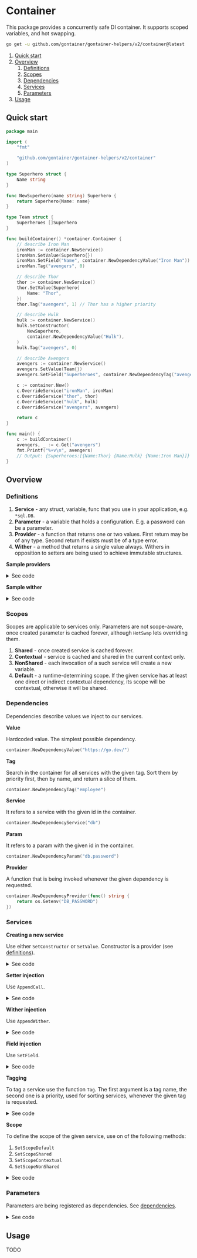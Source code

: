 # Container

This package provides a concurrently safe DI container. It supports scoped variables, and hot swapping.

```bash
go get -u github.com/gontainer/gontainer-helpers/v2/container@latest
```

1. [Quick start](#quick-start)
2. [Overview](#overview)
   1. [Definitions](#definitions)
   2. [Scopes](#scopes)
   3. [Dependencies](#dependencies)
   4. [Services](#services)
   5. [Parameters](#parameters)
3. [Usage](#usage)

## Quick start

```go
package main

import (
	"fmt"

	"github.com/gontainer/gontainer-helpers/v2/container"
)

type Superhero struct {
	Name string
}

func NewSuperhero(name string) Superhero {
	return Superhero{Name: name}
}

type Team struct {
	Superheroes []Superhero
}

func buildContainer() *container.Container {
	// describe Iron Man
	ironMan := container.NewService()
	ironMan.SetValue(Superhero{})
	ironMan.SetField("Name", container.NewDependencyValue("Iron Man"))
	ironMan.Tag("avengers", 0)

	// describe Thor
	thor := container.NewService()
	thor.SetValue(Superhero{
		Name: "Thor",
	})
	thor.Tag("avengers", 1) // Thor has a higher priority

	// describe Hulk
	hulk := container.NewService()
	hulk.SetConstructor(
		NewSuperhero,
		container.NewDependencyValue("Hulk"),
	)
	hulk.Tag("avengers", 0)

	// describe Avengers
	avengers := container.NewService()
	avengers.SetValue(Team{})
	avengers.SetField("Superheroes", container.NewDependencyTag("avengers"))

	c := container.New()
	c.OverrideService("ironMan", ironMan)
	c.OverrideService("thor", thor)
	c.OverrideService("hulk", hulk)
	c.OverrideService("avengers", avengers)

	return c
}

func main() {
	c := buildContainer()
	avengers, _ := c.Get("avengers")
	fmt.Printf("%+v\n", avengers)
	// Output: {Superheroes:[{Name:Thor} {Name:Hulk} {Name:Iron Man}]}
}
```

## Overview

### Definitions

1. **Service** - any struct, variable, func that you use in your application, e.g. `*sql.DB`.
2. **Parameter** - a variable that holds a configuration. E.g. a password can be a parameter.
3. **Provider** - a function that returns one or two values.
First return may be of any type. Second return if exists must be of a type error.
4. **Wither** - a method that returns a single value always.
Withers in opposition to setters are being used to achieve immutable structures.

**Sample providers**

<details>
  <summary>See code</summary>

```go
func GetPassword() string {
	return os.Getenv("PASSWORD")
}
```

```go
func NewDB(username, password string) (*sql.DB, error) {
	return sql.Open("mysql", fmt.Sprintf("%s:%s@tcp(127.0.0.1:3306)/test", username, password))
}
```
</details>

**Sample wither**

<details>
  <summary>See code</summary>

```go
type Person struct {
	Name string
}

// WithName is a wither.
func (p Person) WithName(n string) Person {
	p.Name = n
	return p
}
```
</details>

### Scopes

Scopes are applicable to services only. Parameters are not scope-aware, once created parameter is cached forever,
although `HotSwap` lets overriding them.

1. **Shared** - once created service is cached forever.
2. **Contextual** - service is cached and shared in the current context only.
3. **NonShared** - each invocation of a such service will create a new variable.
4. **Default** - a runtime-determining scope.
If the given service has at least one direct or indirect contextual dependency,
its scope will be contextual, otherwise it will be shared.

### Dependencies

Dependencies describe values we inject to our services.

**Value**

Hardcoded value. The simplest possible dependency.

```go
container.NewDependencyValue("https://go.dev/")
```

**Tag**

Search in the container for all services with the given tag.
Sort them by priority first, then by name, and return a slice of them.

```go
container.NewDependencyTag("employee")
```

**Service**

It refers to a service with the given id in the container.

```go
container.NewDependencyService("db")
```

**Param**

It refers to a param with the given id in the container.

```go
container.NewDependencyParam("db.password")
```

**Provider**

A function that is being invoked whenever the given dependency is requested.

```go
container.NewDependencyProvider(func() string {
    return os.Getenv("DB_PASSWORD")
})
```

### Services

**Creating a new service**

Use either `SetConstructor` or `SetValue`. Constructor is a provider (see [definitions](#definitions)).

<details>
  <summary>See code</summary>

```go
type Person struct {
	Name string
}

svc1 := container.NewService()
svc1.SetValue(Person{}) // create the service using a value

svc2 := container.NewService()
svc2.SetConstructor(
    func (n string) Person { // use a constructor to create a new service
        return Person{
            Name: n
        }       
    },
    container.NewDependencyParam("name"), // inject parameter "name" to the constructor
)
```
</details>

**Setter injection**

Use `AppendCall`.

<details>
  <summary>See code</summary>

```go
package main

import (
	"fmt"

	"github.com/gontainer/gontainer-helpers/v2/container"
)

type Person struct {
	Name string
}

func (p *Person) SetName(n string) {
	p.Name = n
}

func main() {
	s := container.NewService()
	s.SetValue(&Person{}) // it must be a pointer
	s.AppendCall("SetName", container.NewDependencyValue("Jane"))

	c := container.New()
	c.OverrideService("jane", s)

	jane, _ := c.Get("jane")
	fmt.Printf("%+v\n", jane)
	// Output: &{Name:Jane}
}
```
</details>

**Wither injection**

Use `AppendWither`.

<details>
  <summary>See code</summary>

```go
package main

import (
	"fmt"

	"github.com/gontainer/gontainer-helpers/v2/container"
)

type Person struct {
	Name string
}

func (p Person) WithName(n string) Person {
	p.Name = n
	return p
}

func main() {
	s := container.NewService()
	s.SetValue(Person{})
	s.AppendWither("WithName", container.NewDependencyValue("Jane"))

	c := container.New()
	c.OverrideService("jane", s)

	jane, _ := c.Get("jane")
	fmt.Printf("%+v\n", jane)
	// Output: {Name:Jane}
}
```
</details>

**Field injection**

Use `SetField`.

<details>
  <summary>See code</summary>

```go
package main

import (
   "fmt"

   "github.com/gontainer/gontainer-helpers/v2/container"
)

type Person struct {
   Name string
}

func main() {
   s := container.NewService()
   s.SetValue(Person{})
   s.SetField("Name", container.NewDependencyParam("name"))

   c := container.New()
   c.OverrideService("jane", s)
   c.OverrideParam("name", container.NewDependencyValue("Jane"))

   jane, _ := c.Get("jane")
   fmt.Printf("%+v\n", jane)
   // Output: {Name:Jane}
}
```
</details>

**Tagging**

To tag a service use the function `Tag`. The first argument is a tag name, the second one is a priority,
used for sorting services, whenever the given tag is requested.

<details>
  <summary>See code</summary>

```go
s := container.NewService()
s.Tag("handler", 0)
```
</details>

**Scope**

To define the scope of the given service, use on of the following methods:

1. `SetScopeDefault`
2. `SetScopeShared`
3. `SetScopeContextual`
4. `SetScopeNonShared`

<details>
  <summary>See code</summary>

```go
s := container.NewService()
s.SetScopeContextual()
```
</details>

### Parameters

Parameters are being registered as dependencies. See [dependencies](#dependencies).

<details>
  <summary>See code</summary>

```go
package main

import (
	"fmt"
	"math"

	"github.com/gontainer/gontainer-helpers/v2/container"
)

func main() {
	c := container.New()
	c.OverrideParam("pi", container.NewDependencyValue(math.Pi))

	pi, _ := c.GetParam("pi")
	fmt.Printf("%.2f\n", pi)
	// Output: 3.14
}
```
</details>

## Usage

TODO
